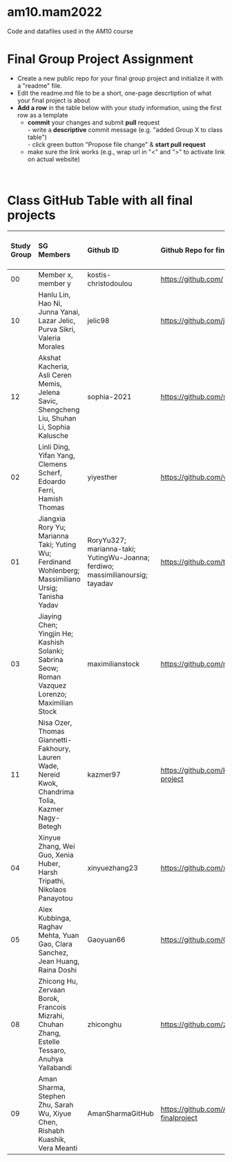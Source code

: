 # am10.mam2022

Code and datafiles used in the AM10 course

# Final Group Project Assignment

- Create a new public repo for your final group project and initialize it with a "readme" file. 
- Edit the readme.md file to be a short, one-page descrtiption of what your final project is about
- **Add a row** in the table below with your study information, using the first row as a template
    - **commit** your changes and submit **pull** request   
            - write a **descriptive** commit message (e.g. "added Group X to class table")  
            - click green button "Propose file change" & **start pull request**
    - make sure the link works (e.g., wrap url in "<" and ">" to activate link on actual website)  
<br>

# Class GitHub Table with all final projects

| Study Group   | SG Members           |Github ID                      |Github Repo for final project        | URL address for final project       |Date Added     |  
|:--------------|:---------------------|:------------------------------------------------------|:-----------------------|:-------------------------------------|:-----------------------| 
| 00     |Member x, member y |kostis-christodoulou |<https://github.com/>|<N/A>     | 2011-11-01 |
| 10     | Hanlu Lin, Hao Ni, Junna Yanai, Lazar Jelic, Purva Sikri, Valeria Morales | jelic98 | https://github.com/jelic98/lbs_am10_group | None | 2011-11-09 |
| 12     |Akshat Kacheria, Asli Ceren Memis, Jelena Savic, Shengcheng Liu, Shuhan Li, Sophia Kalusche |sophia-2021 |<https://github.com/sophia-2021/AM10_StudyGroup12.git>|<N/A>     | 2011-11-09 |
| 02     |Linli Ding, Yifan Yang, Clemens Scherf, Edoardo Ferri, Hamish Thomas |yiyesther |<https://github.com/yiyesther/AM10_Group_2.git>|<N/A>     | 2011-11-09 |
| 01     |Jiangxia Rory Yu; Marianna Taki; Yuting Wu; Ferdinand Wohlenberg; Massimiliano Ursig; Tanisha Yadav |RoryYu327; marianna-taki; YutingWu-Joanna; ferdiwo; massimilianoursig; tayadav |<https://github.com/tayadav/Data_visualization.git>|  <N/A>  | 2011-11-09 |
| 03     |Jiaying Chen; Yingjin He; Kashish Solanki; Sabrina Seow; Roman Vazquez Lorenzo; Maximilian Stock |maximilianstock |<https://github.com/maximilianstock/AM10-Group-3>|  <N/A>  | 2011-11-09 |
| 11 | Nisa Ozer, Thomas Giannetti-Fakhoury, Lauren Wade, Nereid Kwok, Chandrima Tolia, Kazmer Nagy-Betegh | kazmer97 | <https://github.com/kazmer97/data-visualisation_final-project> | <N/A> |  2021-11-09 |
| 04 |Xinyue Zhang, Wei Guo, Xenia Huber, Harsh Tripathi, Nikolaos Panayotou | xinyuezhang23 | <https://github.com/xinyuezhang23/am10_group4> | <N/A> |  2021-11-09 |
| 05 |Alex Kubbinga, Raghav Mehta, Yuan Gao, Clara Sanchez, Jean Huang, Raina Doshi  | Gaoyuan66 | <https://github.com/Gaoyuan66/data_visualization_group_5> | <N/A> |  2021-11-10 | 07 | Valeria Opre, Palak Awashti, Jeffrey Kaikati, Jose Laffitte, Hanyu Wang Hovik, Jasmine Zhang | jeffreykaikati |  < https://github.com/JeffreyKaikati/group7-visualisation> | <N/A> | 2021-11-10 
| 08 |Zhicong Hu, Zervaan Borok, Francois Mizrahi, Chuhan Zhang, Estelle Tessaro, Anuhya Yallabandi | zhiconghu | <https://github.com/zhiconghu/AM10_Group8> | <N/A> |  2021-11-12 |
| 09 | Aman Sharma, Stephen Zhu, Sarah Wu, Xiyue Chen, Rishabh Kuashik, Vera Meanti | AmanSharmaGitHub | <https://github.com/AmanSharmaGitHub/am10-group9-finalproject> | <N/A> |  2021-11-12 |
